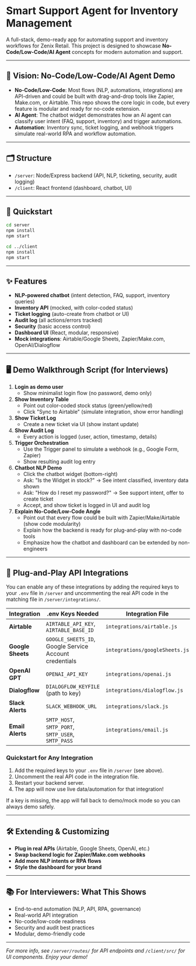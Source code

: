 # Smart Support Agent for Inventory Management

A full-stack, demo-ready app for automating support and inventory workflows for Zenix Retail. This project is designed to showcase **No-Code/Low-Code/AI Agent** concepts for modern automation and support.

---

## 🧠 Vision: No-Code/Low-Code/AI Agent Demo
- **No-Code/Low-Code**: Most flows (NLP, automations, integrations) are API-driven and could be built with drag-and-drop tools like Zapier, Make.com, or Airtable. This repo shows the core logic in code, but every feature is modular and ready for no-code extension.
- **AI Agent**: The chatbot widget demonstrates how an AI agent can classify user intent (FAQ, support, inventory) and trigger automations.
- **Automation**: Inventory sync, ticket logging, and webhook triggers simulate real-world RPA and workflow automation.

---

## 🗂️ Structure
- `/server`: Node/Express backend (API, NLP, ticketing, security, audit logging)
- `/client`: React frontend (dashboard, chatbot, UI)

---

## 🚀 Quickstart
```sh
cd server
npm install
npm start

cd ../client
npm install
npm start
```

---

## ✨ Features
- **NLP-powered chatbot** (intent detection, FAQ, support, inventory queries)
- **Inventory API** (mocked, with color-coded status)
- **Ticket logging** (auto-create from chatbot or UI)
- **Audit log** (all actions/errors tracked)
- **Security** (basic access control)
- **Dashboard UI** (React, modular, responsive)
- **Mock integrations**: Airtable/Google Sheets, Zapier/Make.com, OpenAI/Dialogflow

---

## 🖥️ Demo Walkthrough Script (for Interviews)

1. **Login as demo user**
   - Show minimalist login flow (no password, demo only)
2. **Show Inventory Table**
   - Point out color-coded stock status (green/yellow/red)
   - Click "Sync to Airtable" (simulate integration, show error handling)
3. **Show Ticket Log**
   - Create a new ticket via UI (show instant update)
4. **Show Audit Log**
   - Every action is logged (user, action, timestamp, details)
5. **Trigger Orchestration**
   - Use the Trigger panel to simulate a webhook (e.g., Google Form, Zapier)
   - Show resulting audit log entry
6. **Chatbot NLP Demo**
   - Click the chatbot widget (bottom-right)
   - Ask: "Is the Widget in stock?" → See intent classified, inventory data shown
   - Ask: "How do I reset my password?" → See support intent, offer to create ticket
   - Accept, and show ticket is logged in UI and audit log
7. **Explain No-Code/Low-Code Angle**
   - Point out that every flow could be built with Zapier/Make/Airtable (show code modularity)
   - Explain how the backend is ready for plug-and-play with no-code tools
   - Emphasize how the chatbot and dashboard can be extended by non-engineers

---

## 🔌 Plug-and-Play API Integrations

You can enable any of these integrations by adding the required keys to your `.env` file in `/server` and uncommenting the real API code in the matching file in `/server/integrations/`.

| Integration   | .env Keys Needed                  | Integration File                |
|--------------|-----------------------------------|---------------------------------|
| **Airtable** | `AIRTABLE_API_KEY`, `AIRTABLE_BASE_ID` | `integrations/airtable.js`      |
| **Google Sheets** | `GOOGLE_SHEETS_ID`, Google Service Account credentials | `integrations/googleSheets.js` |
| **OpenAI GPT** | `OPENAI_API_KEY`                 | `integrations/openai.js`        |
| **Dialogflow** | `DIALOGFLOW_KEYFILE` (path to key) | `integrations/dialogflow.js`    |
| **Slack Alerts** | `SLACK_WEBHOOK_URL`             | `integrations/slack.js`         |
| **Email Alerts** | `SMTP_HOST`, `SMTP_PORT`, `SMTP_USER`, `SMTP_PASS` | `integrations/email.js`         |

### Quickstart for Any Integration
1. Add the required keys to your `.env` file in `/server` (see above).
2. Uncomment the real API code in the integration file.
3. Restart your backend server.
4. The app will now use live data/automation for that integration!

If a key is missing, the app will fall back to demo/mock mode so you can always demo safely.

---

## 🛠️ Extending & Customizing
- **Plug in real APIs** (Airtable, Google Sheets, OpenAI, etc.)
- **Swap backend logic for Zapier/Make.com webhooks**
- **Add more NLP intents or RPA flows**
- **Style the dashboard for your brand**

---

## 📚 For Interviewers: What This Shows
- End-to-end automation (NLP, API, RPA, governance)
- Real-world API integration
- No-code/low-code readiness
- Security and audit best practices
- Modular, demo-friendly code

---

*For more info, see `/server/routes/` for API endpoints and `/client/src/` for UI components. Enjoy your demo!*
